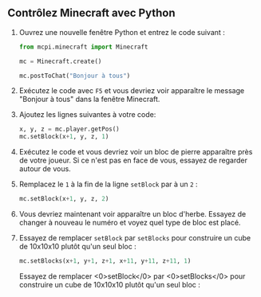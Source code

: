 ## Contrôlez Minecraft avec Python

1. Ouvrez une nouvelle fenêtre Python et entrez le code suivant :
    
    ```python
    from mcpi.minecraft import Minecraft

    mc = Minecraft.create()

    mc.postToChat("Bonjour à tous")
    ```

2. Exécutez le code avec `F5` et vous devriez voir apparaître le message "Bonjour à tous" dans la fenêtre Minecraft.

3. Ajoutez les lignes suivantes à votre code:
    
    ```python
    x, y, z = mc.player.getPos()
    mc.setBlock(x+1, y, z, 1)
    ```

4. Exécutez le code et vous devriez voir un bloc de pierre apparaître près de votre joueur. Si ce n'est pas en face de vous, essayez de regarder autour de vous.

5. Remplacez le `1` à la fin de la ligne `setBlock` par à un `2` :
    
    ```python
    mc.setBlock(x+1, y, z, 2)
    ```

6. Vous devriez maintenant voir apparaître un bloc d'herbe. Essayez de changer à nouveau le numéro et voyez quel type de bloc est placé.

7. Essayez de remplacer `setBlock` par `setBlocks` pour construire un cube de 10x10x10 plutôt qu'un seul bloc :
    
    ```python
    mc.setBlocks(x+1, y+1, z+1, x+11, y+11, z+11, 1)
    ```

    Essayez de remplacer <0>setBlock</0> par <0>setBlocks</0> pour construire un cube de 10x10x10 plutôt qu'un seul bloc :

